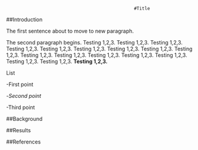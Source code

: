                                                     #Title

##Introduction

The first sentence about to move to new paragraph. 

The second paragraph begins. Testing 1,2,3. Testing 1,2,3. Testing 1,2,3. Testing 1,2,3. Testing 1,2,3. Testing 1,2,3.
Testing 1,2,3. Testing 1,2,3. Testing 1,2,3. Testing 1,2,3. Testing 1,2,3. Testing 1,2,3. Testing 1,2,3. Testing 1,2,3.
Testing 1,2,3. Testing 1,2,3. **Testing 1,2,3.**

List

 -First point
 
 -*Second point*
 
 -Third point
 

##Background

##Results

##References
